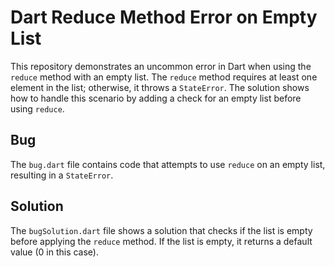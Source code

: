 # Dart Reduce Method Error on Empty List

This repository demonstrates an uncommon error in Dart when using the `reduce` method with an empty list. The `reduce` method requires at least one element in the list; otherwise, it throws a `StateError`. The solution shows how to handle this scenario by adding a check for an empty list before using `reduce`.

## Bug
The `bug.dart` file contains code that attempts to use `reduce` on an empty list, resulting in a `StateError`.

## Solution
The `bugSolution.dart` file shows a solution that checks if the list is empty before applying the `reduce` method. If the list is empty, it returns a default value (0 in this case).